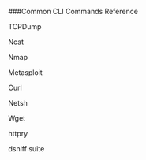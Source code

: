 ###Common CLI Commands Reference


TCPDump

Ncat

Nmap

Metasploit

Curl

Netsh

Wget

httpry

dsniff suite